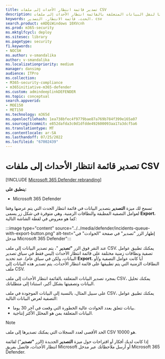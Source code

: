 ```yaml
---
title: تصدير قائمة انتظار الأحداث إلى ملفات CSV
description: تعرف على الزر "تصدير" الذي تم تقديمه حديثا لنقل البيانات المتعلقة بالقائمة انتظار الأحداث إلى ملفات CSV
keywords: الحدث، قائمة الانتظار، التصدير، csv
search.product: eADQiWindows 10XVcnh
ms.prod: m365-security
ms.mktglfcycl: deploy
ms.sitesec: library
ms.pagetype: security
f1.keywords:
- NOCSH
ms.author: v-smandalika
author: v-smandalika
ms.localizationpriority: medium
manager: dansimp
audience: ITPro
ms.collection:
- M365-security-compliance
- m365initiative-m365-defender
ms.custom: admindeeplinkDEFENDER
ms.topic: conceptual
search.appverid:
- MOE150
- MET150
ms.technology: m365d
ms.openlocfilehash: 1ea738bfec4f9779bae87a769b784f399e165a07
ms.sourcegitcommit: e852dafda3c0d1dfdde492600093aa17a3dcf5a6
ms.translationtype: MT
ms.contentlocale: ar-SA
ms.lasthandoff: 07/25/2022
ms.locfileid: "67002439"
---
```

# <a name="export-incidents-queue-to-csv-files"></a>تصدير قائمة انتظار الأحداث إلى ملفات CSV

[!INCLUDE [Microsoft 365 Defender rebranding](../includes/microsoft-defender.md)]


**ينطبق على:**
- Microsoft 365 Defender

تسمح لك ميزة **التصدير** بتصدير البيانات في قائمة انتظار الحدث التي يتم عرضها وفقا لعوامل التصفية المطبقة والنطاقات الزمنية. وهي متوفرة في شكل زر يسمى **Export**، كما هو معروض في لقطة الشاشة التالية:

:::image type="content" source="../../media/defender/incidents-queue-with-export-button.png" alt-text="إظهار الزر &quot;تصدير&quot; في صفحة &quot;الحوادث&quot; في مدخل Microsoft 365 Defender":::

عند النقر فوق الزر **"تصدير** "، يتم تصدير البيانات إلى ملف CSV. يمكنك تطبيق عوامل تصفية ونطاقات زمنية مختلفة على قائمة انتظار الأحداث (ليس فقط في سياق تصدير البيانات، ولكن في سياق عام). عند تحديد **Export**، أيا كانت عوامل التصفية و/أو النطاقات الزمنية التي يتم تطبيقها على قائمة انتظار الأحداث، يتم تصدير هذه البيانات إلى ملف CSV.

بمجرد تصدير البيانات المتعلقة بالقائمة انتظار الأحداث إلى ملف CSV، يمكنك تحليل البيانات وتصفيتها بشكل أكبر، استنادا إلى متطلباتك.

على سبيل المثال، بالنسبة إلى البيانات الموجودة في ملف CSV، يمكنك تطبيق عوامل التصفية لعرض البيانات التالية:
- بيانات تتعلق بعدد الحوادث عالية الخطورة التي وقعت في آخر 30 يوما.
- البيانات المتعلقة بمن هو المحلل الأكثر إنتاجية.

> [!NOTE]
> الحد الأقصى لعدد السجلات التي يمكنك تصديرها إلى ملف CSV هو 10000. 

إذا كانت لديك أفكار أو اقتراحات حول ميزة **التصدير** الجديدة (الزر **"تصدير**") لقائمة انتظار الأحداث، فاتصل بفريق Microsoft أو أرسل ملاحظاتك عبر مدخل Microsoft 365 Defender.
